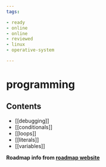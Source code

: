 ```yaml
---
tags:

- ready
- online
- online
- reviewed
- linux
- operative-system

---
```


# programming

## Contents

- [[debugging]]
- [[conditionals]]
- [[loops]]
- [[literals]]
- [[variables]]

__Roadmap info from [roadmap website](https://roadmap.sh/linux/programming)__
